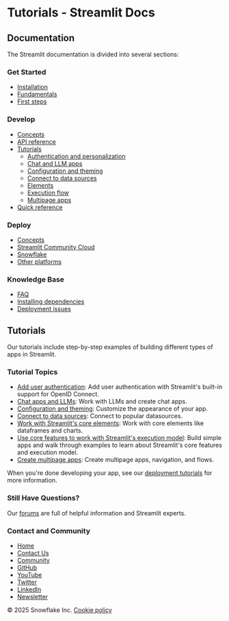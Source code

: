 # Tutorials - Streamlit Docs
## Documentation

The Streamlit documentation is divided into several sections:

### Get Started
* [Installation](/get-started/installation)
* [Fundamentals](/get-started/fundamentals)
* [First steps](/get-started/tutorials)

### Develop
* [Concepts](/develop/concepts)
* [API reference](/develop/api-reference)
* [Tutorials](/develop/tutorials)
	+ [Authentication and personalization](/develop/tutorials/authentication)
	+ [Chat and LLM apps](/develop/tutorials/chat-and-llm-apps)
	+ [Configuration and theming](/develop/tutorials/configuration-and-theming)
	+ [Connect to data sources](/develop/tutorials/databases)
	+ [Elements](/develop/tutorials/elements)
	+ [Execution flow](/develop/tutorials/execution-flow)
	+ [Multipage apps](/develop/tutorials/multipage)
* [Quick reference](/develop/quick-reference)

### Deploy
* [Concepts](/deploy/concepts)
* [Streamlit Community Cloud](/deploy/streamlit-community-cloud)
* [Snowflake](/deploy/snowflake)
* [Other platforms](/deploy/tutorials)

### Knowledge Base
* [FAQ](/knowledge-base/using-streamlit)
* [Installing dependencies](/knowledge-base/dependencies)
* [Deployment issues](/knowledge-base/deploy)

## Tutorials
Our tutorials include step-by-step examples of building different types of apps in Streamlit.

### Tutorial Topics
* [Add user authentication](/develop/tutorials/authentication): Add user authentication with Streamlit's built-in support for OpenID Connect.
* [Chat apps and LLMs](/develop/tutorials/chat-and-llm-apps): Work with LLMs and create chat apps.
* [Configuration and theming](/develop/tutorials/configuration-and-theming): Customize the appearance of your app.
* [Connect to data sources](/develop/tutorials/databases): Connect to popular datasources.
* [Work with Streamlit's core elements](/develop/tutorials/elements): Work with core elements like dataframes and charts.
* [Use core features to work with Streamlit's execution model](/develop/tutorials/execution-flow): Build simple apps and walk through examples to learn about Streamlit's core features and execution model.
* [Create multipage apps](/develop/tutorials/multipage): Create multipage apps, navigation, and flows.

When you're done developing your app, see our [deployment tutorials](/deploy/tutorials) for more information.

### Still Have Questions?
Our [forums](https://discuss.streamlit.io) are full of helpful information and Streamlit experts.

### Contact and Community
* [Home](/)
* [Contact Us](mailto:hello@streamlit.io?subject=Contact%20from%20documentation%20)
* [Community](https://discuss.streamlit.io)
* [GitHub](https://github.com/streamlit)
* [YouTube](https://www.youtube.com/channel/UC3LD42rjj-Owtxsa6PwGU5Q)
* [Twitter](https://twitter.com/streamlit)
* [LinkedIn](https://www.linkedin.com/company/streamlit)
* [Newsletter](https://info.snowflake.com/streamlit-newsletter-sign-up.html)

&copy; 2025 Snowflake Inc. [Cookie policy](/)